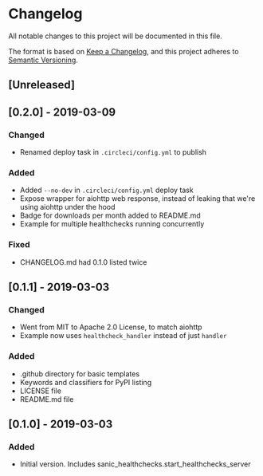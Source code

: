 # Changelog
All notable changes to this project will be documented in this file.

The format is based on [Keep a Changelog](https://keepachangelog.com/en/1.0.0/),
and this project adheres to [Semantic Versioning](https://semver.org/spec/v2.0.0.html).


## [Unreleased]

## [0.2.0] - 2019-03-09
### Changed
- Renamed deploy task in `.circleci/config.yml` to publish
### Added
- Added `--no-dev` in `.circleci/config.yml` deploy task
- Expose wrapper for aiohttp web response, instead of leaking that we're using aiohttp under the hood
- Badge for downloads per month added to README.md
- Example for multiple healthchecks running concurrently
### Fixed
- CHANGELOG.md had 0.1.0 listed twice

## [0.1.1] - 2019-03-03
### Changed
- Went from MIT to Apache 2.0 License, to match aiohttp
- Example now uses `healthcheck_handler` instead of just `handler`
### Added
- .github directory for basic templates
- Keywords and classifiers for PyPI listing
- LICENSE file
- README.md file

## [0.1.0] - 2019-03-03
### Added
- Initial version. Includes sanic_healthchecks.start_healthchecks_server
